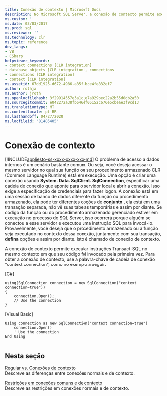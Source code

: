 ```yaml
---
title: Conexão de contexto | Microsoft Docs
description: No Microsoft SQL Server, a conexão de contexto permite executar instruções Transact-SQL no mesmo contexto em que o código foi invocado.
ms.custom: ''
ms.date: 03/03/2017
ms.prod: sql
ms.reviewer: ''
ms.technology: clr
ms.topic: reference
dev_langs:
- VB
- CSharp
helpviewer_keywords:
- context connections [CLR integration]
- database objects [CLR integration], connections
- connections [CLR integration]
- context [CLR integration]
ms.assetid: 67dd1925-d672-4986-a85f-bce4fe832ef7
author: rothja
ms.author: jroth
ms.openlocfilehash: 3f29914557e3a1c1e7a929bec22a2b55d0db2a50
ms.sourcegitcommit: e042272a38fb646df05152c676e5cbeae3f9cd13
ms.translationtype: MT
ms.contentlocale: pt-BR
ms.lasthandoff: 04/27/2020
ms.locfileid: "81485405"
---
```

# <a name="context-connection"></a>Conexão de contexto
[!INCLUDE[appliesto-ss-xxxx-xxxx-xxx-md](../../../includes/appliesto-ss-xxxx-xxxx-xxx-md.md)]
  O problema de acesso a dados internos é um cenário bastante comum. Ou seja, você deseja acessar o mesmo servidor no qual sua função ou seu procedimento armazenado CLR (Common Language Runtime) está em execução. Uma opção é criar uma conexão usando **System. Data. SqlClient. SqlConnection**, especificar uma cadeia de conexão que aponte para o servidor local e abrir a conexão. Isso exige a especificação de credenciais para fazer logon. A conexão está em uma sessão de banco de dados diferente da função ou procedimento armazenado, ela pode ter diferentes opções de **conjunto** , ela está em uma transação separada, não vê suas tabelas temporárias e assim por diante. Se código da função ou do procedimento armazenado gerenciado estiver em execução no processo do SQL Server, isso ocorrerá porque alguém se conectou a esse servidor e executou uma instrução SQL para invocá-lo. Provavelmente, você deseja que o procedimento armazenado ou a função seja executado no contexto dessa conexão, juntamente com sua transação, **defina** opções e assim por diante. Isto é chamado de conexão de contexto.  
  
 A conexão de contexto permite executar instruções Transact-SQL no mesmo contexto em que seu código foi invocado pela primeira vez. Para obter a conexão de contexto, use a palavra-chave de cadeia de conexão "context connection", como no exemplo a seguir:  
  
 [C#]  
  
```  
using(SqlConnection connection = new SqlConnection("context connection=true"))   
{  
    connection.Open();  
    // Use the connection  
}  
```  
  
 [Visual Basic]  
  
```  
Using connection as new SqlConnection("context connection=true")  
    connection.Open()  
    ' Use the connection  
End Using  
  
```  
  
## <a name="in-this-section"></a>Nesta seção  
 [Regular vs. Conexões de contexto](../../../relational-databases/clr-integration/data-access/context-connections-vs-regular-connections.md)  
 Descreve as diferenças entre conexões normais e de contexto.  
  
 [Restrições em conexões comuns e de contexto](../../../relational-databases/clr-integration/data-access/context-connections-and-regular-connections-restrictions.md)  
 Descreve as restrições em conexões normais e de contexto.  
  
  
